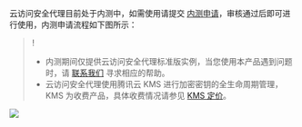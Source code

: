 

云访问安全代理目前处于内测中，如需使用请提交 [内测申请](https://cloud.tencent.com/apply/p/2vnlem5njlz)，审核通过后即可进行使用，内测申请流程如下图所示：
>!
>- 内测期间仅提供云访问安全代理标准版实例，当您使用本产品遇到问题时，请 [联系我们](https://cloud.tencent.com/act/event/connect-service) 寻求相应的帮助。
>- 云访问安全代理使用腾讯云 KMS 进行加密密钥的全生命周期管理，KMS 为收费产品，具体收费情况请参见 [KMS 定价](https://cloud.tencent.com/product/kms/pricing)。
>
![](https://main.qcloudimg.com/raw/8088b13411c1bcf892b0e8aab3a4afee.png)

